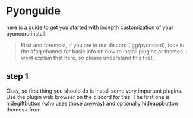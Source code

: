 # Pyonguide
here is a guide to get you started with indepth customization of your pyoncord install.  

> First and foremost, if you are in our discord (.gg/pyoncord), look in the #faq channel for basic info on how to install plugins or themes. I wont explain that here, so please understand this first.

## step 1

Okay, so first thing you should do is install some very important plugins. Use the plugin web browser on the discord for this. The first one is hidegiftbutton (who uses those anyway) and optionally [hideappbutton](https://rico040.github.io/bunny-plugins/hideappbutton/) themes+ from 


